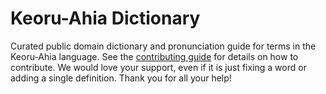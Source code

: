 
# Keoru-Ahia Dictionary

Curated public domain dictionary and pronunciation guide for terms in the Keoru-Ahia language. See the [contributing guide](https://github.com/drumworkteam/term/blob/make/.github/contributing.md) for details on how to contribute. We would love your support, even if it is just fixing a word or adding a single definition. Thank you for all your help!